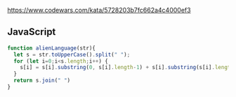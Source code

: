 https://www.codewars.com/kata/5728203b7fc662a4c4000ef3

## JavaScript
```js
function alienLanguage(str){
  let s = str.toUpperCase().split(" ");
  for (let i=0;i<s.length;i++) {
    s[i] = s[i].substring(0, s[i].length-1) + s[i].substring(s[i].length-1).toLowerCase();
  }
  return s.join(" ")
}
```